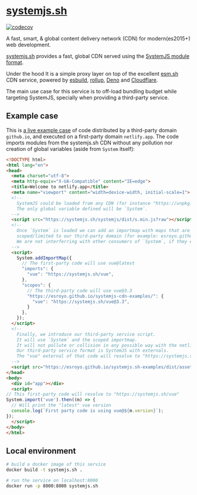 # [systemjs.sh](https://systemjs.sh)

[![codecov](https://codecov.io/gh/esroyo/systemjs.sh/graph/badge.svg?token=MRNXPM2JNH)](https://codecov.io/gh/esroyo/systemjs.sh)

A fast, smart, &amp; global content delivery network (CDN) for modern(es2015+)
web development.

[systemjs.sh](https://systemjs.sh) provides a fast, global CDN served using the
[SystemJS module format](https://github.com/systemjs/systemjs/blob/main/docs/system-register.md).

Under the hood It is a simple proxy layer on top of the excellent
[esm.sh](https://esm.sh) CDN service, powered by
[esbuild](https://esbuild.github.io/), [rollup](https://rollupjs.org/),
[Deno](https://deno.com) and [Cloudflare](https://cloudflare.com).

The main use case for this service is to off-load bundling budget while
targeting SystemJS, specially when providing a third-party service.

## Example case

This is [a live example case](https://systemjs-cdn-examples.netlify.app/) of code distributed by a third-party domain
`github.io`, and executed on a first-party domain `netlify.app`. The code
imports modules from the systemjs.sh CDN without any pollution nor creation of
global variables (aside from `System` itself):

```html
<!DOCTYPE html>
<html lang="en">
<head>
  <meta charset="utf-8">
  <meta http-equiv="X-UA-Compatible" content="IE=edge">
  <title>Welcome to netlify.app</title>
  <meta name="viewport" content="width=device-width, initial-scale=1">
  <!--
    SystemJS could be loaded from any CDN (for instance "https://unpkg.com/systemjs/dist/s.min.js")
    The only global variable defined will be `System`.
  -->
  <script src="https://systemjs.sh/systemjs/dist/s.min.js?raw"></script>
  <!--
    Once `System` is loaded we can add an importmap with maps that are
    scoped/limited to our third-party domain (for example: esroyo.github.io).
    We are not interferring with other consumers of `System`, if they exist.
  -->
  <script>
    System.addImportMap({
      // The first-party code will use vue@latest
      "imports": {
        "vue": "https://systemjs.sh/vue",
      },
      "scopes": {
        // The third-party code will use vue@3.3
        "https://esroyo.github.io/systemjs-cdn-examples/": {
          "vue": "https://systemjs.sh/vue@3.3",
        }
      },
    });
  </script>
  <!--
    Finally, we introduce our third-party service script.
    It will use `System` and the scoped importmap.
    It will not pollute or collision in any possible way with the netlify.app code.
    Our third-party service format is SystemJS with externals.
    The "vue" external of that code will resolve to "https://systemjs.sh/vue@3.3"
  -->
  <script src="https://esroyo.github.io/systemjs.sh-examples/dist/assets/index.js"></script>
</head>
<body>
  <div id="app"></div>
  <script>
// This first-party code will resolve to "https://systemjs.sh/vue"
System.import('vue').then((m) => {
  // Will print the "latest" vue version
  console.log(`First party code is using vue@${m.version}`);
});
  </script>
</body>
</html>
```

## Local environment

```sh
# build a docker image of this service
docker build -t systemjs.sh .

# run the service on localhost:8000
docker run -p 8000:8000 systemjs.sh
```
